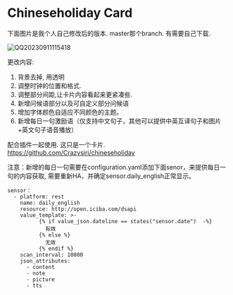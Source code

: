 # Chineseholiday Card
下面图片是我个人自己修改后的版本. master那个branch. 有需要自己下载. 

![QQ20230911115418](https://github.com/WalterDSU/chineseholiday_card/assets/91654066/f672da59-e7ad-4da2-a0b2-962ca0ad8c6a)


更改内容:
1. 背景去掉, 用透明
2. 调整时钟的位置和格式.
3. 调整部分间距,让卡片内容看起来更紧凑些.
4. 新增问候语部分以及可自定义部分问候语
5. 增加字体颜色自适应不同颜色的主题。
6. 新增每日一句激励语（仅支持中文句子，其他可以提供中英互译句子和图片+英文句子语音播放）

配合插件一起使用. 这只是一个卡片.
https://github.com/Crazysiri/chineseholiday

注意：新增的每日一句需要在configuration.yaml添加下面senor，来提供每日一句的内容获取, 需要重新HA，并确定sensor.daily_english正常显示。
```
sensor：
  - platform: rest
    name: daily_english
    resource: http://open.iciba.com/dsapi
    value_template: >-
          {% if value_json.dateline == states("sensor.date")  -%}
            有效
          {% else %}
            无效
          {% endif %}
    scan_interval: 10800
    json_attributes:
      - content
      - note
      - picture
      - tts
